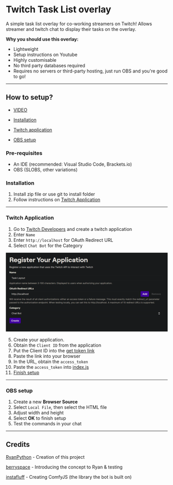 # Twitch Task List overlay

A simple task list overlay for co-working streamers on Twitch!
Allows streamer and twitch chat to display their tasks on the overlay.

**Why you should use this overlay:**

-    Lightweight
-    Setup instructions on Youtube
-    Highly customisable
-    No third party databases required
-    Requires no servers or third-party hosting, just run OBS and you're good to go!

---

## How to setup?

-    [VIDEO](https://youtu.be/Gf53pxJkJd0)

-    [Installation](#installation)
-    [Twitch application](#twitch-application)
-    [OBS setup](#obs-setup)

### Pre-requisites

-    An IDE (recommended: Visual Studio Code, Brackets.io)
-    OBS (SLOBS, other variations)

### Installation

1. Install zip file or use git to install folder
2. Follow instructions on [Twitch Application](#twitch-application)

---

### Twitch Application

1. Go to [Twitch Developers](https://dev.twitch.tv) and create a twitch application
2. Enter `Name`
3. Enter `http://localhost` for OAuth Redirect URL
4. Select `Chat Bot` for the Category

![register application details](./references/application_details_one.png)

5. Create your application.
6. Obtain the `Client ID` from the application
7. Put the Client ID into the [get token link](./references/get_token.txt)
8. Paste the link into your browser
9. In the URL, obtain the `access_token`
10. Paste the `access_token` into [index.js](./scripts/index.js)
11. [Finish setup](#obs-setup)

---

### OBS setup

1. Create a new **Browser Source**
2. Select `Local File`, then select the HTML file
3. Adjust width and height
4. Select **OK** to finish setup
5. Test the commands in your chat

---

## Credits

[RyanPython](https://twitch.tv/RyanPython) - Creation of this project

[berryspace](https://twitch.tv/berryspace) - Introducing the concept to Ryan & testing

[instafluff](https://www.twitch.tv/instafluff) - Creating ComfyJS (the library the bot is built on)
